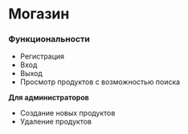 # Могазин

### Функциональности
- Регистрация
- Вход
- Выход
- Просмотр продуктов с возможностью поиска

**Для администраторов**

- Создание новых продуктов
- Удаление продуктов
